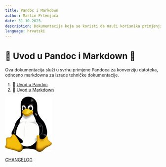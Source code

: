 ```yaml
---
title: Pandoc i Markdown
author: Martin Prtenjača
date: 31.10.2025.
description: Dokumentacija koja se koristi da nauči korisnika primjenjivati Pandoc i Markdown za konverziju datoteka i izradu tehničke dokumentacije
language: hrvatski
---
```

# 🍕 Uvod u Pandoc i Markdown 🍕
Ova dokumentacija služi u svrhu primjene Pandoca za konverziju datoteka, odnosno markdowna za izrade tehničke dokumentacije.

1. 🍄 [Uvod u Pandoc](docs/02-pandoc-primjeri-konverzije.md)
2. 🍔 [Uvod u Markdown](docs/01-markdown-primjeri.md)

<img src="Tux.png" width="30%" height="30%">

[CHANGELOG](docs/CHANGELOG.md)
